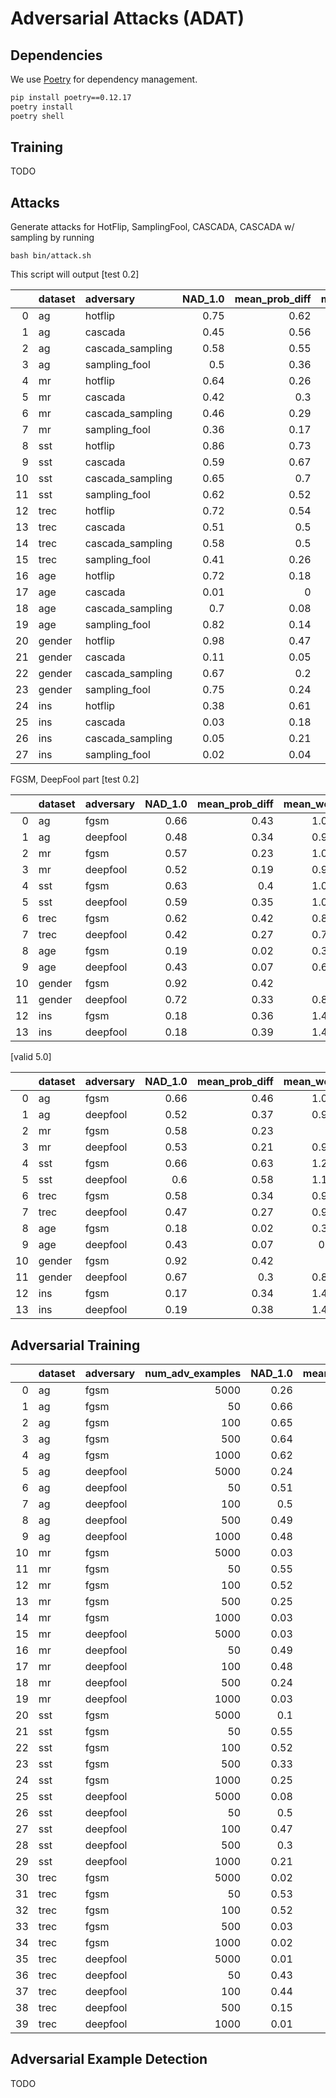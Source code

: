 # Adversarial Attacks (ADAT)

## Dependencies

We use [Poetry](https://python-poetry.org/) for dependency management.

```bash
pip install poetry==0.12.17
poetry install
poetry shell
```

## Training

TODO

## Attacks

Generate attacks for HotFlip, SamplingFool, CASCADA, CASCADA w/ sampling by running

```
bash bin/attack.sh 
```

This script will output [test 0.2]

|    | dataset   | adversary        |   NAD_1.0 |   mean_prob_diff |   mean_wer |   misclassification_error |
|---:|:----------|:-----------------|----------:|-----------------:|-----------:|--------------------------:|
|  0 | ag        | hotflip          |      0.75 |             0.62 |       1.26 |                      0.83 |
|  1 | ag        | cascada          |      0.45 |             0.56 |       2.05 |                      0.78 |
|  2 | ag        | cascada_sampling |      0.58 |             0.55 |       1.76 |                      0.79 |
|  3 | ag        | sampling_fool    |      0.5  |             0.36 |       1.32 |                      0.56 |
|  4 | mr        | hotflip          |      0.64 |             0.26 |       1.04 |                      0.65 |
|  5 | mr        | cascada          |      0.42 |             0.3  |       2.21 |                      0.72 |
|  6 | mr        | cascada_sampling |      0.46 |             0.29 |       1.97 |                      0.68 |
|  7 | mr        | sampling_fool    |      0.36 |             0.17 |       2    |                      0.51 |
|  8 | sst       | hotflip          |      0.86 |             0.73 |       0.98 |                      0.88 |
|  9 | sst       | cascada          |      0.59 |             0.67 |       1.84 |                      0.85 |
| 10 | sst       | cascada_sampling |      0.65 |             0.7  |       1.66 |                      0.85 |
| 11 | sst       | sampling_fool    |      0.62 |             0.52 |       1.22 |                      0.67 |
| 12 | trec      | hotflip          |      0.72 |             0.54 |       1.25 |                      0.81 |
| 13 | trec      | cascada          |      0.51 |             0.5  |       1.74 |                      0.79 |
| 14 | trec      | cascada_sampling |      0.58 |             0.5  |       1.58 |                      0.76 |
| 15 | trec      | sampling_fool    |      0.41 |             0.26 |       1.62 |                      0.52 |
| 16 | age       | hotflip          |      0.72 |             0.18 |       1.6  |                      0.92 |
| 17 | age       | cascada          |      0.01 |             0    |       0.03 |                      0.57 |
| 18 | age       | cascada_sampling |      0.7  |             0.08 |       0.97 |                      0.74 |
| 19 | age       | sampling_fool    |      0.82 |             0.14 |       1.17 |                      0.87 |
| 20 | gender    | hotflip          |      0.98 |             0.47 |       1    |                      0.98 |
| 21 | gender    | cascada          |      0.11 |             0.05 |       0.41 |                      0.43 |
| 22 | gender    | cascada_sampling |      0.67 |             0.2  |       1.3  |                      0.72 |
| 23 | gender    | sampling_fool    |      0.75 |             0.24 |       1.2  |                      0.79 |
| 24 | ins       | hotflip          |      0.38 |             0.61 |       2    |                      0.79 |
| 25 | ins       | cascada          |      0.03 |             0.18 |       3.64 |                      0.14 |
| 26 | ins       | cascada_sampling |      0.05 |             0.21 |       3.91 |                      0.17 |
| 27 | ins       | sampling_fool    |      0.02 |             0.04 |       1.27 |                      0.03 |


FGSM, DeepFool part [test 0.2]

|    | dataset   | adversary   |   NAD_1.0 |   mean_prob_diff |   mean_wer |   misclassification_error |
|---:|:----------|:------------|----------:|-----------------:|-----------:|--------------------------:|
|  0 | ag        | fgsm        |      0.66 |             0.43 |       1.01 |                      0.67 |
|  1 | ag        | deepfool    |      0.48 |             0.34 |       0.93 |                      0.52 |
|  2 | mr        | fgsm        |      0.57 |             0.23 |       1.01 |                      0.58 |
|  3 | mr        | deepfool    |      0.52 |             0.19 |       0.96 |                      0.53 |
|  4 | sst       | fgsm        |      0.63 |             0.4  |       1.02 |                      0.64 |
|  5 | sst       | deepfool    |      0.59 |             0.35 |       1.01 |                      0.59 |
|  6 | trec      | fgsm        |      0.62 |             0.42 |       0.86 |                      0.62 |
|  7 | trec      | deepfool    |      0.42 |             0.27 |       0.79 |                      0.46 |
|  8 | age       | fgsm        |      0.19 |             0.02 |       0.32 |                      0.57 |
|  9 | age       | deepfool    |      0.43 |             0.07 |       0.69 |                      0.65 |
| 10 | gender    | fgsm        |      0.92 |             0.42 |       1    |                      0.92 |
| 11 | gender    | deepfool    |      0.72 |             0.33 |       0.89 |                      0.76 |
| 12 | ins       | fgsm        |      0.18 |             0.36 |       1.42 |                      0.33 |
| 13 | ins       | deepfool    |      0.18 |             0.39 |       1.42 |                      0.34 |


[valid 5.0]

|    | dataset   | adversary   |   NAD_1.0 |   mean_prob_diff |   mean_wer |   misclassification_error |
|---:|:----------|:------------|----------:|-----------------:|-----------:|--------------------------:|
|  0 | ag        | fgsm        |      0.66 |             0.46 |       1.01 |                      0.67 |
|  1 | ag        | deepfool    |      0.52 |             0.37 |       0.97 |                      0.55 |
|  2 | mr        | fgsm        |      0.58 |             0.23 |       1    |                      0.59 |
|  3 | mr        | deepfool    |      0.53 |             0.21 |       0.98 |                      0.54 |
|  4 | sst       | fgsm        |      0.66 |             0.63 |       1.24 |                      0.76 |
|  5 | sst       | deepfool    |      0.6  |             0.58 |       1.18 |                      0.7  |
|  6 | trec      | fgsm        |      0.58 |             0.34 |       0.98 |                      0.59 |
|  7 | trec      | deepfool    |      0.47 |             0.27 |       0.92 |                      0.51 |
|  8 | age       | fgsm        |      0.18 |             0.02 |       0.33 |                      0.57 |
|  9 | age       | deepfool    |      0.43 |             0.07 |       0.7  |                      0.64 |
| 10 | gender    | fgsm        |      0.92 |             0.42 |       1    |                      0.92 |
| 11 | gender    | deepfool    |      0.67 |             0.3  |       0.85 |                      0.74 |
| 12 | ins       | fgsm        |      0.17 |             0.34 |       1.42 |                      0.31 |
| 13 | ins       | deepfool    |      0.19 |             0.38 |       1.42 |                      0.35 |


## Adversarial Training

|    | dataset   | adversary   |   num_adv_examples |   NAD_1.0 |   mean_prob_diff |   mean_wer |   misclassification_error |
|---:|:----------|:------------|-------------------:|----------:|-----------------:|-----------:|--------------------------:|
|  0 | ag        | fgsm        |               5000 |      0.26 |             0.17 |       1.01 |                      0.26 |
|  1 | ag        | fgsm        |                 50 |      0.66 |             0.46 |       1.01 |                      0.66 |
|  2 | ag        | fgsm        |                100 |      0.65 |             0.46 |       1.01 |                      0.66 |
|  3 | ag        | fgsm        |                500 |      0.64 |             0.45 |       1.01 |                      0.65 |
|  4 | ag        | fgsm        |               1000 |      0.62 |             0.43 |       1.01 |                      0.63 |
|  5 | ag        | deepfool    |               5000 |      0.24 |             0.17 |       0.97 |                      0.26 |
|  6 | ag        | deepfool    |                 50 |      0.51 |             0.37 |       0.97 |                      0.54 |
|  7 | ag        | deepfool    |                100 |      0.5  |             0.37 |       0.97 |                      0.54 |
|  8 | ag        | deepfool    |                500 |      0.49 |             0.36 |       0.97 |                      0.52 |
|  9 | ag        | deepfool    |               1000 |      0.48 |             0.35 |       0.97 |                      0.51 |
| 10 | mr        | fgsm        |               5000 |      0.03 |             0.01 |       1    |                      0.03 |
| 11 | mr        | fgsm        |                 50 |      0.55 |             0.21 |       1    |                      0.55 |
| 12 | mr        | fgsm        |                100 |      0.52 |             0.2  |       1    |                      0.52 |
| 13 | mr        | fgsm        |                500 |      0.25 |             0.1  |       1    |                      0.25 |
| 14 | mr        | fgsm        |               1000 |      0.03 |             0.01 |       1    |                      0.03 |
| 15 | mr        | deepfool    |               5000 |      0.03 |             0.01 |       0.98 |                      0.03 |
| 16 | mr        | deepfool    |                 50 |      0.49 |             0.19 |       0.98 |                      0.51 |
| 17 | mr        | deepfool    |                100 |      0.48 |             0.19 |       0.98 |                      0.49 |
| 18 | mr        | deepfool    |                500 |      0.24 |             0.1  |       0.98 |                      0.25 |
| 19 | mr        | deepfool    |               1000 |      0.03 |             0.01 |       0.98 |                      0.03 |
| 20 | sst       | fgsm        |               5000 |      0.1  |             0.02 |       1.24 |                      0.1  |
| 21 | sst       | fgsm        |                 50 |      0.55 |             0.51 |       1.24 |                      0.64 |
| 22 | sst       | fgsm        |                100 |      0.52 |             0.47 |       1.24 |                      0.61 |
| 23 | sst       | fgsm        |                500 |      0.33 |             0.28 |       1.24 |                      0.39 |
| 24 | sst       | fgsm        |               1000 |      0.25 |             0.2  |       1.24 |                      0.3  |
| 25 | sst       | deepfool    |               5000 |      0.08 |             0.05 |       1.18 |                      0.11 |
| 26 | sst       | deepfool    |                 50 |      0.5  |             0.47 |       1.18 |                      0.59 |
| 27 | sst       | deepfool    |                100 |      0.47 |             0.44 |       1.18 |                      0.57 |
| 28 | sst       | deepfool    |                500 |      0.3  |             0.27 |       1.18 |                      0.37 |
| 29 | sst       | deepfool    |               1000 |      0.21 |             0.18 |       1.18 |                      0.27 |
| 30 | trec      | fgsm        |               5000 |      0.02 |             0.02 |       0.98 |                      0.02 |
| 31 | trec      | fgsm        |                 50 |      0.53 |             0.34 |       0.98 |                      0.53 |
| 32 | trec      | fgsm        |                100 |      0.52 |             0.32 |       0.98 |                      0.52 |
| 33 | trec      | fgsm        |                500 |      0.03 |             0.03 |       0.98 |                      0.03 |
| 34 | trec      | fgsm        |               1000 |      0.02 |             0.02 |       0.98 |                      0.02 |
| 35 | trec      | deepfool    |               5000 |      0.01 |             0    |       0.92 |                      0.01 |
| 36 | trec      | deepfool    |                 50 |      0.43 |             0.24 |       0.92 |                      0.46 |
| 37 | trec      | deepfool    |                100 |      0.44 |             0.24 |       0.92 |                      0.47 |
| 38 | trec      | deepfool    |                500 |      0.15 |             0.11 |       0.92 |                      0.16 |
| 39 | trec      | deepfool    |               1000 |      0.01 |             0    |       0.92 |                      0.01 |

## Adversarial Example Detection

TODO